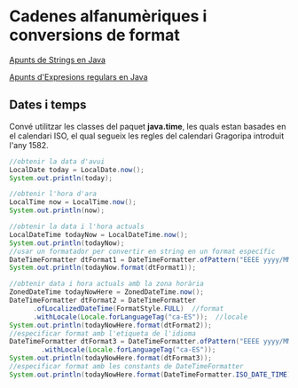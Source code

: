 # Cadenes alfanumèriques i conversions de format

[Apunts de Strings en Java](assets/1.2/Strings_in_Java.pdf)

[Apunts d'Expresions regulars en Java](assets/1.2/Expressions_regulars_en_Java.pdf)

## Dates i temps

Convé utilitzar les classes del paquet **java.time**, les quals estan basades en el calendari ISO, el qual segueix les regles del calendari Gragoripa introduit l'any 1582.

```java
//obtenir la data d'avui
LocalDate today = LocalDate.now();
System.out.println(today);
```

```java
//obtenir l'hora d'ara
LocalTime now = LocalTime.now();
System.out.println(now);
```

```java
//obtenir la data i l'hora actuals
LocalDateTime todayNow = LocalDateTime.now();
System.out.println(todayNow);
//usar un formatador per convertir en string en un format específic
DateTimeFormatter dtFormat1 = DateTimeFormatter.ofPattern("EEEE yyyy/MMMM/dd, hh:mm:ss");
System.out.println(todayNow.format(dtFormat1));
```

```java
//obtenir data i hora actuals amb la zona horària
ZonedDateTime todayNowHere = ZonedDateTime.now();
DateTimeFormatter dtFormat2 = DateTimeFormatter
      .ofLocalizedDateTime(FormatStyle.FULL)  //format
      .withLocale(Locale.forLanguageTag("ca-ES"));  //locale
System.out.println(todayNowHere.format(dtFormat2));
//especificar format amb l'etiqueta de l'idioma
DateTimeFormatter dtFormat3 = DateTimeFormatter.ofPattern("EEEE yyyy/MMMM/dd, hh:mm:ss")
        .withLocale(Locale.forLanguageTag("ca-ES"));
System.out.println(todayNowHere.format(dtFormat3));
//especificar format amb les constants de DateTimeFormatter
System.out.println(todayNowHere.format(DateTimeFormatter.ISO_DATE_TIME));
```

